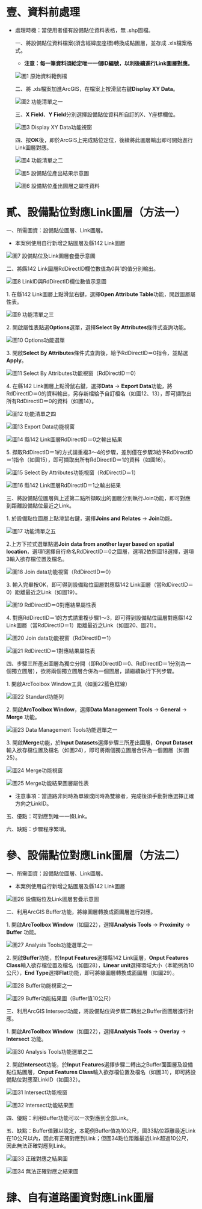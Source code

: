 # 壹、資料前處理

* 處理時機：當使用者僅有設備點位資料表格，無 .shp圖檔。

  一、將設備點位資料檔案(須含經緯度座標)轉換成點圖層，並存成 .xls檔案格式。
  
   * **注意：每一筆資料須給定唯一一個ID編號，以利後續進行Link圖層對應。**
     
     
  ![圖1 原始資料範例檔](0/0-1.png)
     
  
  二、將 .xls檔案加進ArcGIS，在檔案上按滑鼠右鍵**Display XY Data**。
  
  
  ![圖2 功能清單之一](0/0-2.png)
     
     
  三、**X Field**、**Y Field**分別選擇設備點位資料所自訂的X、Y座標欄位。
  
  
  ![圖3 Display XY Data功能視窗](0/0-3.png)
     
       
  四、按**OK**後，即於ArcGIS上完成點位定位，後續將此圖層輸出即可開始進行Link圖層對應。
    
    
  ![圖4 功能清單之二](0/0-4.png)
     
          
  ![圖5 設備點位產出結果示意圖](0/0-5.png)
     
   
  ![圖6 設備點位產出圖層之屬性資料](0/0-6.png)
  

# 貳、設備點位對應Link圖層（方法一）

  一、所需圖資：設備點位圖層、Link圖層。

   * 本案例使用自行新增之點圖層及縣142 Link圖層
   
   
   ![圖7 設備點位及Link圖層套疊示意圖](1/1-1.png)
 
 
  二、將縣142 Link圖層RdDirectID欄位數值為0與1的值分別輸出。
  
  
   ![圖8 LinkID與RdDirectID欄位數值示意圖](1/1-2.png)
  
  
   1\. 在縣142 Link圖層上點滑鼠右鍵，選擇**Open Attribute Table**功能，開啟圖層屬性表。
   
   
   ![圖9 功能清單之三](1/1-2-1.png)
   
   
   2\. 開啟屬性表點選**Options**選單，選擇**Select By Attributes**條件式查詢功能。
   
   
   ![圖10 Options功能選單](1/1-2-2.png)
   
   
   3\. 開啟**Select By Attributes**條件式查詢後，給予RdDirectID＝0指令，並點選**Apply**。
   
   
   ![圖11 Select By Attributes功能視窗（RdDirectID＝0）](1/1-3.png)
      
      
   4\. 在縣142 Link圖層上點滑鼠右鍵，選擇**Data** → **Export Data**功能，將RdDirectID＝0的資料輸出，另存新檔給予自訂檔名（如圖12、13），即可擷取出所有RdDirectID＝0的資料（如圖14）。
   
   
   ![圖12 功能清單之四](1/1-5.png)
   
   
   ![圖13 Export Data功能視窗](1/1-6.png)
   
   
   ![圖14 縣142 Link圖層RdDirectID＝0之輸出結果](1/1-6-1.png)
   
   
   5\. 擷取RdDirectID＝1的方式請重複3～4的步驟，差別僅在步驟3給予RdDirectID＝1指令（如圖15），即可擷取出所有RdDirectID＝1的資料（如圖16）。
   
   
   ![圖15 Select By Attributes功能視窗（RdDirectID＝1）](1/1-4.png)
   
   
   ![圖16 縣142 Link圖層RdDirectID＝1之輸出結果](1/1-6-2.png)
   
   
  三、將設備點位圖層與上述第二點所擷取出的圖層分別執行Join功能，即可對應到距離設備點位最近之Link。
  
   1\. 於設備點位圖層上點滑鼠右鍵，選擇**Joins and Relates** → **Join**功能。
   
   
   ![圖17 功能清單之五](1/1-7.png)
   
   
   2\.上方下拉式選單點選**Join data from another layer based on spatial location**，選項1選擇自行命名RdDirectID＝0之圖層，選項2依照圖18選擇，選項3輸入欲存檔位置及檔名。
   
   
   ![圖18 Join data功能視窗（RdDirectID＝0）](1/1-8.png)
   
   
   3\. 輸入完畢按OK，即可得到設備點位圖層對應縣142 Link圖層（當RdDirectID＝0）距離最近之Link（如圖19）。
   
   
   ![圖19 RdDirectID＝0對應結果屬性表](1/1-9.png) 
   
   
   4\. 對應RdDirectID＝1的方式請重複步驟1～3，即可得到設備點位圖層對應縣142 Link圖層（當RdDirectID＝1）距離最近之Link（如圖20、圖21）。
   
   
   ![圖20 Join data功能視窗（RdDirectID＝1）](1/1-8-1.png) 
   
  
   ![圖21 RdDirectID＝1對應結果屬性表](1/1-10.png) 
   
   
 四、步驟三所產出圖層為獨立分開（即RdDirectID＝0、RdDirectID＝1分別為一個獨立圖層），欲將兩個獨立圖層合併為一個圖層，請繼續執行下列步驟。 
 
  1\. 開啟ArcToolbox Window工具（如圖22藍色框線）
  
  
   ![圖22 Standard功能列](1/1-11-1.png)
   
  
  2\. 開啟**ArcToolbox Window**，選擇**Data Management Tools** → **General** → **Merge** 功能。
  
  
   ![圖23 Data Management Tools功能選單之一](1/1-11.png)
  
  
  3\. 開啟**Merge**功能，於**Input Datasets**選擇步驟三所產出圖層，**Onput Dataset**輸入欲存檔位置及檔名（如圖24），即可將兩個獨立圖層合併為一個圖層（如圖25）。
  
  
   ![圖24 Merge功能視窗](1/1-12.png)
   
   
   ![圖25 Merge功能結果圖層屬性表](1/1-13.png)
  
  
   * 注意事項：當道路非同時為單線或同時為雙線者，完成後須手動對應選擇正確方向之LinkID。
  
  
 五、優點：可對應到唯一一條Link。
 
 六、缺點：步驟程序繁瑣。
 

# 參、設備點位對應Link圖層（方法二）

 一、所需圖資：設備點位圖層、Link圖層。
 
  * 本案例使用自行新增之點圖層及縣142 Link圖層
  
  
  ![圖26 設備點位及Link圖層套疊示意圖](1/1-1.png)
  
  
 二、利用ArcGIS Buffer功能，將線圖層轉換成面圖層進行對應。
 
  1\. 開啟**ArcToolbox Window**（如圖22），選擇**Analysis Tools** → **Proximity** → **Buffer** 功能。
  
  
  ![圖27 Analysis Tools功能選單之一](2/2-1.png)
  
  
  2\. 開啟**Buffer**功能，於**Input Features**選擇縣142 Link圖層，**Onput Features Class**輸入欲存檔位置及檔名（如圖28），**Linear unit**選擇環域大小（本範例為10公尺），**End Type**選擇**Flat**功能，即可將線圖層轉換成面圖層（如圖29）。
  
  
  ![圖28 Buffer功能視窗之一](2/2-2.png)
  
  
  ![圖29 Buffer功能結果圖（Buffer值10公尺）](2/2-3.png)
  
  
 三、利用ArcGIS Intersect功能，將設備點位與步驟二轉出之Buffer面圖層進行對應。
 
  1\. 開啟**ArcToolbox Window**（如圖22），選擇**Analysis Tools** → **Overlay** → **Intersect** 功能。
  
  
  ![圖30 Analysis Tools功能選單之二](2/2-4.png)
  
  
  2\. 開啟**Intersect**功能，於**Input Features**選擇步驟二轉出之Buffer面圖層及設備點位點圖層，**Onput Features Class**輸入欲存檔位置及檔名（如圖31），即可將設備點位對應至LinkID（如圖32）。
  
 
  ![圖31 Intersect功能視窗](2/2-5.png)
 
 
  ![圖32 Intersect功能結果圖](2/2-6.png)
  
  
 四、優點：利用Buffer功能可以一次對應到全部Link。
 
 五、缺點：Buffer值難以設定，本範例Buffer值為10公尺，圖33點位距離最近Link在10公尺以內，因此有正確對應到Link；但圖34點位距離最近Link超過10公尺，因此無法正確對應到Link。
 
 
 ![圖33 正確對應之結果圖](2/2-8.png)
 
 
 ![圖34 無法正確對應之結果圖](2/2-7.png)
 


# 肆、自有道路圖資對應Link圖層
